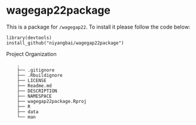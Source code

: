 # wagegap22package
This is a package for `/wagegap22`. To install it please follow the code below:

```
library(devtools)
install_github("niyangbai/wagegap22package")
```
Project Organization
```
    .
    ├── .gitignore
    ├── .Rbuildignore
    ├── LICENSE
    ├── Readme.md
    ├── DESCRIPTION
    ├── NAMESPACE
    ├── wagegap22package.Rproj
    ├── R
    ├── data
    └── man
```
